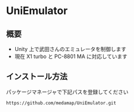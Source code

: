 # UniEmulator

## 概要

- Unity 上で武田さんのエミュレータを制御します
- 現在 X1 turbo と PC-8801 MA に対応しています

## インストール方法

パッケージマネージャで下記パスを登録してください

```
https://github.com/medamap/UniEmulator.git
```

